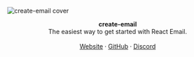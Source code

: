 ![create-email cover](https://react.email/static/images/readme/covers/create-email.png)

<div align="center"><strong>create-email</strong></div>
<div align="center">The easiest way to get started with React Email.</div>
<br />
<div align="center">
<a href="https://react.email">Website</a> 
<span> · </span>
<a href="https://github.com/zenorocha/react-email">GitHub</a> 
<span> · </span>
<a href="https://react.email/discord">Discord</a>
</div>
